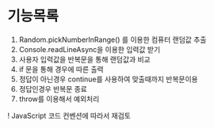 # 기능목록

1. Random.pickNumberInRange() 를 이용한 컴퓨터 랜덤값 추출
2. Console.readLineAsync을 이용한 입력값 받기
3. 사용자 입력값을 반복문을 통해 랜덤값과 비교
4. if 문을 통해 경우에 따른 출력
5. 정답이 아닌경우 continue를 사용하여 맞출때까지 반복문이용
6. 정답인경우 반복문 종료
7. throw를 이용해서 예외처리

! JavaScript 코드 컨벤션에 따라서 재검토
